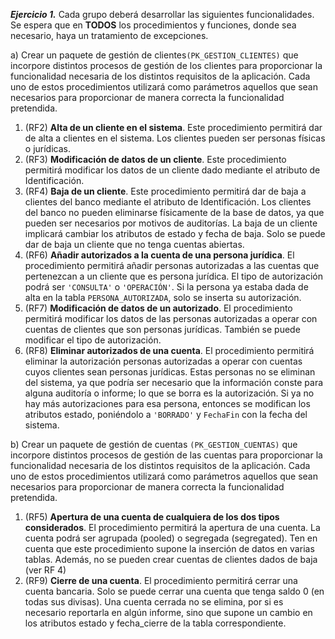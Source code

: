 ***Ejercicio 1.*** Cada grupo deberá desarrollar las siguientes funcionalidades. Se espera que en **TODOS** los procedimientos y funciones, donde sea necesario, haya un tratamiento de excepciones.
 
a) Crear un paquete de gestión de clientes`(PK_GESTION_CLIENTES)` que incorpore distintos procesos de gestión de los clientes para proporcionar la funcionalidad necesaria de los distintos requisitos de la aplicación. 
Cada uno de estos procedimientos utilizará como parámetros aquellos que sean necesarios para proporcionar de manera correcta la funcionalidad pretendida. 

1. (RF2) **Alta de un cliente en el sistema**. Este procedimiento permitirá dar de alta a clientes en el sistema. 
Los clientes pueden ser personas físicas o jurídicas. 
2. (RF3) **Modificación de datos de un cliente**. Este procedimiento permitirá modificar los datos de un 
cliente dado mediante el atributo de Identificación. 
3. (RF4) **Baja de un cliente**. Este procedimiento permitirá dar de baja a clientes del banco mediante el 
atributo de Identificación. Los clientes del banco no pueden eliminarse físicamente de la base de datos, ya 
que pueden ser necesarios por motivos de auditorías. La baja de un cliente implicará cambiar los atributos 
de estado y fecha de baja. Solo se puede dar de baja un cliente que no tenga cuentas abiertas. 
4. (RF6) **Añadir autorizados a la cuenta de una persona jurídica**. El procedimiento permitirá añadir personas 
autorizadas a las cuentas que pertenezcan a un cliente que es persona jurídica. El tipo de autorización 
podrá ser `'CONSULTA'` o `'OPERACIÓN'`. Si la persona ya estaba dada de alta en la tabla 
`PERSONA_AUTORIZADA`, solo se inserta su autorización. 
5. (RF7) **Modificación de datos de un autorizado**. El procedimiento permitirá modificar los datos de las 
personas autorizadas a operar con cuentas de clientes que son personas jurídicas. También se puede 
modificar el tipo de autorización. 
6. (RF8) **Eliminar autorizados de una cuenta**. El procedimiento permitirá eliminar la autorización personas 
autorizadas a operar con cuentas cuyos clientes sean personas jurídicas. Estas personas no se eliminan 
del sistema, ya que podría ser necesario que la información conste para alguna auditoría o informe; lo 
que se borra es la autorización. Si ya no hay más autorizaciones para esa persona, entonces se modifican 
los atributos estado, poniéndolo a `'BORRADO'` y `FechaFin` con la fecha del sistema.

b) Crear un paquete de gestión de cuentas `(PK_GESTION_CUENTAS)` que incorpore distintos procesos de gestión 
de las cuentas para proporcionar la funcionalidad necesaria de los distintos requisitos de la aplicación. Cada 
uno de estos procedimientos utilizará como parámetros aquellos que sean necesarios para proporcionar de 
manera correcta la funcionalidad pretendida. 

1. (RF5) **Apertura de una cuenta de cualquiera de los dos tipos considerados**. El procedimiento permitirá la 
apertura de una cuenta. La cuenta podrá ser agrupada (pooled) o segregada (segregated). Ten en cuenta 
que este procedimiento supone la inserción de datos en varias tablas. Además, no se pueden crear 
cuentas de clientes dados de baja (ver RF 4) 
2. (RF9) **Cierre de una cuenta**. El procedimiento permitirá cerrar una cuenta bancaria. Solo se puede cerrar 
una cuenta que tenga saldo 0 (en todas sus divisas). Una cuenta cerrada no se elimina, por si es 
necesario reportarla en algún informe, sino que supone un cambio en los atributos estado y fecha_cierre 
de la tabla correspondiente.